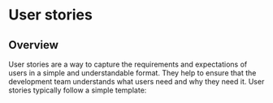 # User stories

## Overview
User stories are a way to capture the requirements and expectations of users in a simple and understandable format. They help to ensure that the development team understands what users need and why they need it. User stories typically follow a simple template:

